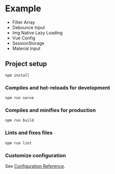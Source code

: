 # Example

 - Filter Array
 - Debounce Input
 - Img Native Lazy Loading
 - Vue Config
 - SessionStorage
 - Material Input

## Project setup
```
npm install
```

### Compiles and hot-reloads for development
```
npm run serve
```

### Compiles and minifies for production
```
npm run build
```

### Lints and fixes files
```
npm run lint
```

### Customize configuration
See [Configuration Reference](https://cli.vuejs.org/config/).

